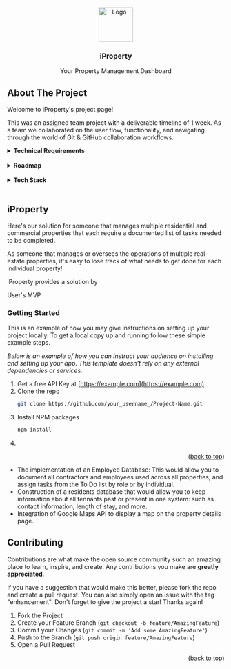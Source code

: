 <!-- Improved compatibility of back to top link: See: https://github.com/othneildrew/Best-README-Template/pull/73 -->
<a name="readme-top"></a>

<!-- PROJECT LOGO -->
<br />
<div align="center">
    <img src="images/logo.png" alt="Logo" width="80" height="80">
  </a>

  <h3 align="center">iProperty</h3>

  <p align="center">
Your Property Management Dashboard<br/>


</div>



<!-- ABOUT THE PROJECT -->
## About The Project

Welcome to iProperty's project page!

This was an assigned team project with a deliverable timeline of 1 week. As a team we collaborated on the user flow, functionality, and navigating through the world of Git & GitHub collaboration workflows.


<details>
<summary><b>Technical Requirements</b></summary>

* Have at least 2 data entities (data resources) in addition to the User Model.
    * one entity that represents the main functional idea for out app and another with a One:Many or Many:Many relationship with that main entity (embedded or referenced).

* Use OAuth authentication.
    * Implement basic authorization that restricts access to features that need a logged in user in order to work.

* Have full-CRUD data operations somewhere within the app's features.

* Be styled such that the app looks and feels similar to apps we use on a daily basis - 
    * A consistent and polished user interface.

* Be deployed online (Heroku).

* Extra Credit: Consume a third-party API
 
</details>
</br>


<!-- ROADMAP -->
<details>
<summary><b>Roadmap</b></summary>

- [x] Add Changelog
- [x] Add back to top links
- [ ] Add Additional Templates w/ Examples
- [ ] Add "components" document to easily copy & paste sections of the readme
- [ ] Multi-language Support
    - [ ] Chinese
    - [ ] Spanish

See the [open issues](https://github.com/othneildrew/Best-README-Template/issues) for a full list of proposed features (and known issues).
</details>
</br>
<details>
<summary><b>Tech Stack</b></summary>

## Toolbox 🧰

###  ⌨️ Languages
![HTML5](https://img.shields.io/badge/html5-%23E34F26.svg?style=for-the-badge&logo=html5&logoColor=white)
![JavaScript](https://img.shields.io/badge/javascript-%23323330.svg?style=for-the-badge&logo=javascript&logoColor=%23F7DF1E)
![CSS3](https://img.shields.io/badge/css3-%231572B6.svg?style=for-the-badge&logo=css3&logoColor=white)
![Markdown](https://img.shields.io/badge/markdown-%23000000.svg?style=for-the-badge&logo=markdown&logoColor=white)
</br>


### 💻  Libraries, Frameworks & Editors

![MongoDB](https://img.shields.io/badge/MongoDB-%234ea94b.svg?style=for-the-badge&logo=mongodb&logoColor=white)
![Express.js](https://img.shields.io/badge/express.js-%23404d59.svg?style=for-the-badge&logo=express&logoColor=%2361DAFB)
![NPM](https://img.shields.io/badge/NPM-%23CB3837.svg?style=for-the-badge&logo=npm&logoColor=white)
![NodeJS](https://img.shields.io/badge/node.js-6DA55F?style=for-the-badge&logo=node.js&logoColor=white)
![Nodemon](https://img.shields.io/badge/NODEMON-%23323330.svg?style=for-the-badge&logo=nodemon&logoColor=%BBDEAD)
![Heroku](https://img.shields.io/badge/heroku-%23430098.svg?style=for-the-badge&logo=heroku&logoColor=white)
![Visual Studio Code](https://img.shields.io/badge/Visual%20Studio%20Code-0078d7.svg?style=for-the-badge&logo=visual-studio-code&logoColor=white)
![Figma](https://img.shields.io/badge/figma-%23F24E1E.svg?style=for-the-badge&logo=figma&logoColor=white)
</br>

### ⚙️ Version Control
![Git](https://img.shields.io/badge/git-%23F05033.svg?style=for-the-badge&logo=git&logoColor=white)
![GitHub](https://img.shields.io/badge/github-%23121011.svg?style=for-the-badge&logo=github&logoColor=white)
</br>

### 🤝 Collaboration
![Slack](https://img.shields.io/badge/Slack-4A154B?style=for-the-badge&logo=slack&logoColor=white)
![Zoom](https://img.shields.io/badge/Zoom-2D8CFF?style=for-the-badge&logo=zoom&logoColor=white)
![GitHub](https://img.shields.io/badge/github-%23121011.svg?style=for-the-badge&logo=github&logoColor=white)
</br>

### 🔎 Resources
![MDN Web Docs](https://img.shields.io/badge/MDN_Web_Docs-black?style=for-the-badge&logo=mdnwebdocs&logoColor=white)
![FreeCodeCamp](https://img.shields.io/badge/Freecodecamp-%23123.svg?&style=for-the-badge&logo=freecodecamp&logoColor=green)
![Medium](https://img.shields.io/badge/Medium-12100E?style=for-the-badge&logo=medium&logoColor=white)

</details>



</br>

## iProperty



Here's our solution for someone that manages multiple residential and commercial properties that each require a documented list of tasks needed to be completed. 


As someone that manages or oversees the operations of multiple real-estate properties, it's easy to lose track of what needs to get done for each individual property!

iProperty provides a solution by 

User's MVP



<!-- GETTING STARTED -->
### Getting Started

This is an example of how you may give instructions on setting up your project locally.
To get a local copy up and running follow these simple example steps.

_Below is an example of how you can instruct your audience on installing and setting up your app. This template doesn't rely on any external dependencies or services._

1. Get a free API Key at [https://example.com](https://example.com)
2. Clone the repo
   ```sh
   git clone https://github.com/your_username_/Project-Name.git
   ```
3. Install NPM packages
   ```sh
   npm install
   ```
4. 
   ```

<p align="right">(<a href="#readme-top">back to top</a>)</p>



<!-- NEXT STEPS -->
- The implementation of an Employee Database: This would allow you to document all contractors and employees used across all properties, and assign tasks from the To Do list by role or by individual.
- Construction of a residents database that would allow you to keep information about all tennants past or present in one system: such as contact information, length of stay, and more.
- Integration of Google Maps API to display a map on the property details page.



<!-- CONTRIBUTING -->
## Contributing

Contributions are what make the open source community such an amazing place to learn, inspire, and create. Any contributions you make are **greatly appreciated**.

If you have a suggestion that would make this better, please fork the repo and create a pull request. You can also simply open an issue with the tag "enhancement".
Don't forget to give the project a star! Thanks again!

1. Fork the Project
2. Create your Feature Branch (`git checkout -b feature/AmazingFeature`)
3. Commit your Changes (`git commit -m 'Add some AmazingFeature'`)
4. Push to the Branch (`git push origin feature/AmazingFeature`)
5. Open a Pull Request

<p align="right">(<a href="#readme-top">back to top</a>)</p>

